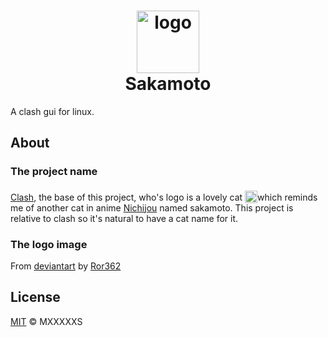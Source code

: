 <h1 align="center">
  <img src="https://mxxxxxs.github.io/sakamoto/imgs/logo.png" alt="logo" height="100">
  <br>Sakamoto<br>
</h1>

A clash gui for linux.

## About

### The project name

[Clash](https://github.com/Dreamacro/clash), the base of this project, who's logo is a lovely cat <img src="https://github.com/Dreamacro/clash/raw/master/docs/logo.png" height="20px" style ="
position:relative;top: 4px" />which reminds me of another cat in anime [Nichijou](https://myanimelist.net/anime/10165/Nichijou) named sakamoto. This project is relative to clash so it's natural to have a cat name for it.

### The logo image

From [deviantart](https://www.deviantart.com/ror362/art/Sakamoto-4-418220374) by [Ror362](https://www.deviantart.com/ror362)

## License

[MIT](LICENSE) © MXXXXXS